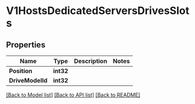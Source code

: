 # V1HostsDedicatedServersDrivesSlots

## Properties

Name | Type | Description | Notes
------------ | ------------- | ------------- | -------------
**Position** | **int32** |  | 
**DriveModelId** | **int32** |  | 

[[Back to Model list]](../README.md#documentation-for-models) [[Back to API list]](../README.md#documentation-for-api-endpoints) [[Back to README]](../README.md)


